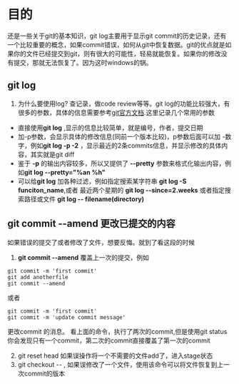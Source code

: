 # 目的
还是一些关于git的基本知识，git log主要用于显示git commit的历史记录，还有一个比较重要的概念，如果commit错误，如何从git中恢复数据。git的优点就是如果你的文件已经提交到git，则有很大的可能性，轻易就能恢复。如果你的修改没有提交，那就无法恢复了。因为这时windows的锅。

## git log
1. 为什么要使用log? 查记录，做code review等等。git log的功能比较强大，有很多的参数，具体的信息需要参考[git官方文档](https://git-scm.com/book/en/v2/Git-Basics-Viewing-the-Commit-History).这里记录几个常用的参数

+ 直接使用**git log** ,显示的信息比较简单，就是编号，作者，提交日期
+ 加-p参数，会显示具体的修改信息(同前一个版本比较)，p参数后面可以加 -数字，例如**git log -p -2** ，显示最近的2条commits信息，并显示修改的具体内容，其实就是git diff
+ 鉴于 **-p** 的输出内容较多，所以又提供了 **--pretty** 参数来格式化输出内容，例如**git log --pretty="%an %h"**
+ 可以给**git log** 加各种过滤，例如指定搜索某字符串 **git log -S funciton_name**,或者 最近两个星期的 **git log --since=2.weeks**
或者指定搜索路径或文件 **git log -- filename(directory)**

## git commit --amend  更改已提交的内容
如果错误的提交了或者修改了文件，想要反悔。就到了看这段的时候
1. **git commit --amend** 覆盖上一次的提交，例如 
```shell
git commit -m 'first commit'
git add anotherfile
git commit --amend
```
或者
```shell
git commit -m 'first commit'
git commit -m 'update commit message'
```
更改commit 的消息。  看上面的命令，执行了两次的commit,但是使用git status你会发现只有一个commit，第二次的commit直接覆盖了第一次的commit

2. git reset head <file>  如果误操作将一个不需要的文件add了，进入stage状态
3. git checkout -- <file>, 如果误修改了一个文件，使用该命令可以将文件恢复到上一次commit的版本



